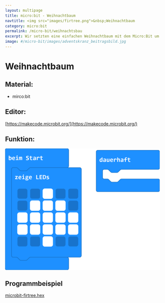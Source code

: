 ```yaml
---
layout: multipage
title: micro:bit - Weihnachtbaum
navtitle: <img src="images/firtree.png">&nbsp;Weihnachtbaum
category: micro:bit
permalink: /micro-bit/weihnachtsbau
excerpt: Wir setzten eine einfachen Weihnachtbaum mit dem Micro:Bit um.
image: #/micro-bit/images/adventskranz_beitragsbild.jpg
---
```


# Weihnachtbaum

<!-- ![](images/adventskranz_beitragsbild.jpg) -->

## Material:

+ mirco:bit

## Editor:

[https://makecode.microbit.org/](https://makecode.microbit.org/)

## Funktion:
<!--Anleitung -->

![](images/microbit-Screenshot-firtree.png)

## Programmbeispiel
[microbit-firtree.hex](appendix/microbit-firtree.hex)
